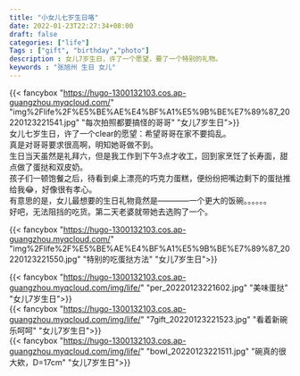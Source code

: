 ```yaml
---
title: "小女儿七岁生日咯"
date: 2022-01-23T22:27:34+08:00
draft: false
categories: ["life"]
Tags : ["gift", "birthday","photo"]
description : 女儿7岁生日，许了一个愿望，要了一个特别的礼物。
keywords : "张旭州 生日 女儿"
---
```


     
{{< fancybox "https://hugo-1300132103.cos.ap-guangzhou.myqcloud.com/" "img%2Flife%2F%E5%BE%AE%E4%BF%A1%E5%9B%BE%E7%89%87_20220123221541.jpg" "每次拍照都要搞怪的哥哥" "女儿7岁生日">}}  
女儿七岁生日，许了一个clear的愿望：希望哥哥在家不要捣乱。    
真是对哥哥要求很高啊，明知她哥做不到。  
生日当天虽然是礼拜六，但是我工作到下午3点才收工，回到家烹饪了长寿面，甜点做了蛋挞和双皮奶。  
孩子们一顿饱餐之后，待看到桌上漂亮的巧克力蛋糕，便纷纷把嘴边剩下的蛋挞推给我😂，好像很有孝心。  
有意思的是，女儿最想要的生日礼物竟然是————一个更大的饭碗。。。。。。    
好吧，无法阻挡的吃货。第二天老婆就带她去选购了一个。

{{< fancybox "https://hugo-1300132103.cos.ap-guangzhou.myqcloud.com/" "img%2Flife%2F%E5%BE%AE%E4%BF%A1%E5%9B%BE%E7%89%87_20220123221550.jpg" "特别的吃蛋挞方法" "女儿7岁生日">}}  

{{< fancybox "https://hugo-1300132103.cos.ap-guangzhou.myqcloud.com/img/life/" "per_20220123221602.jpg" "美味蛋挞" "女儿7岁生日">}}  
{{< fancybox "https://hugo-1300132103.cos.ap-guangzhou.myqcloud.com/img/life/" "7gift_20220123221523.jpg" "看着新碗乐呵呵" "女儿7岁生日">}}  
{{< fancybox "https://hugo-1300132103.cos.ap-guangzhou.myqcloud.com/img/life/" "bowl_20220123221511.jpg" "碗真的很大欸，D=17cm" "女儿7岁生日">}}  
